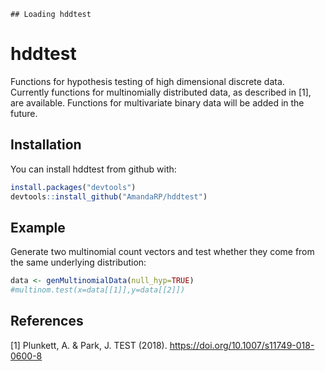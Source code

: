 
<!-- README.md is generated from README.Rmd. Please edit that file -->
    ## Loading hddtest

hddtest
=======

Functions for hypothesis testing of high dimensional discrete data. Currently functions for multinomially distributed data, as described in \[1\], are available. Functions for multivariate binary data will be added in the future.

Installation
------------

You can install hddtest from github with:

``` r
install.packages("devtools")
devtools::install_github("AmandaRP/hddtest")
```

Example
-------

Generate two multinomial count vectors and test whether they come from the same underlying distribution:

``` r
data <- genMultinomialData(null_hyp=TRUE)
#multinom.test(x=data[[1]],y=data[[2]])
```

References
----------

\[1\] Plunkett, A. & Park, J. TEST (2018). <https://doi.org/10.1007/s11749-018-0600-8>
